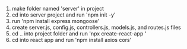<!-- Instructions on how to setup project folder ready to start building project -->
1. make folder named 'server' in project
2. cd into server project and run 'npm init -y'
3. run 'npm install express mongoose'
4. create server.js, config.js, controllers.js, models.js, and routes.js files
5. cd .. into project folder and run 'npx create-react-app <name of app>'
6. cd into react app and run 'npm install axios cors'